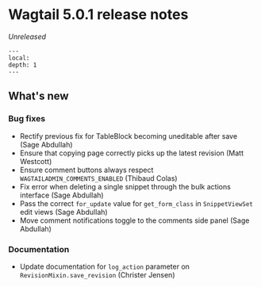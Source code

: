 # Wagtail 5.0.1 release notes

_Unreleased_

```{contents}
---
local:
depth: 1
---
```

## What's new

### Bug fixes

 * Rectify previous fix for TableBlock becoming uneditable after save (Sage Abdullah)
 * Ensure that copying page correctly picks up the latest revision (Matt Westcott)
 * Ensure comment buttons always respect `WAGTAILADMIN_COMMENTS_ENABLED` (Thibaud Colas)
 * Fix error when deleting a single snippet through the bulk actions interface (Sage Abdullah)
 * Pass the correct `for_update` value for `get_form_class` in `SnippetViewSet` edit views (Sage Abdullah)
 * Move comment notifications toggle to the comments side panel (Sage Abdullah)

### Documentation

 * Update documentation for `log_action` parameter on `RevisionMixin.save_revision` (Christer Jensen)
